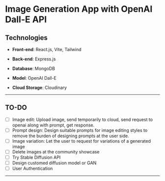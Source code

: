 # Image Generation App with OpenAI Dall-E API

## Technologies

- **Front-end**: React.js, Vite, Tailwind

- **Back-end**: Express.js 

- **Database**: MongoDB 

- **Model**: OpenAI Dall-E 

- **Cloud Storage**: Cloudinary 
---
## TO-DO
- [ ] Image edit: Upload image, send temporarily to cloud, send request to openai along with prompt, get response.
- [ ] Prompt design: Design suitable prompts for image editing styles to remove the burden of designing prompts at the user side.
- [ ] Image variation: Let the user to request for variations of a generated image
- [ ] Delete images at the community showcase
- [ ] Try Stable Diffusion API
- [ ] Design customed diffusion model or GAN
- [ ] User Authentication
---
